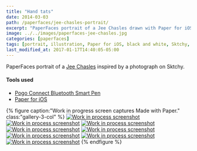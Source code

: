 ```yaml
---
title: "Hand tats"
date: 2014-03-03
path: /paperfaces/jee-chasles-portrait/
excerpt: "PaperFaces portrait of a Jee Chasles drawn with Paper for iOS on an iPad."
image: ../../images/paperfaces-jee-chasles.jpg
categories: [paperfaces]
tags: [portrait, illustration, Paper for iOS, black and white, Sktchy, tattoo]
last_modified_at: 2017-01-17T14:40:05-05:00
---
```


PaperFaces portrait of a [Jee Chasles](https://sktchy.com/qCk1i) inspired by a photograph on Sktchy.

#### Tools used

- [Pogo Connect Bluetooth Smart Pen](https://www.amazon.com/gp/product/B009K448L4/ref=as_li_ss_tl?ie=UTF8&camp=1789&creative=390957&creativeASIN=B009K448L4&linkCode=as2&tag=mademist-20)
- [Paper for iOS](https://paper.bywetransfer.com/)

{% figure caption:"Work in progress screen captures Made with Paper." class:"gallery-3-col" %}
[![Work in process screenshot](../../images/paperfaces-jee-chasles-process-1-600.jpg)](../../images/paperfaces-jee-chasles-process-1-lg.jpg)
[![Work in process screenshot](../../images/paperfaces-jee-chasles-process-2-600.jpg)](../../images/paperfaces-jee-chasles-process-2-lg.jpg)
[![Work in process screenshot](../../images/paperfaces-jee-chasles-process-3-600.jpg)](../../images/paperfaces-jee-chasles-process-3-lg.jpg)
[![Work in process screenshot](../../images/paperfaces-jee-chasles-process-4-600.jpg)](../../images/paperfaces-jee-chasles-process-4-lg.jpg)
[![Work in process screenshot](../../images/paperfaces-jee-chasles-process-5-600.jpg)](../../images/paperfaces-jee-chasles-process-5-lg.jpg)
[![Work in process screenshot](../../images/paperfaces-jee-chasles-process-6-600.jpg)](../../images/paperfaces-jee-chasles-process-6-lg.jpg)
[![Work in process screenshot](../../images/paperfaces-jee-chasles-process-7-600.jpg)](../../images/paperfaces-jee-chasles-process-7-lg.jpg)
[![Work in process screenshot](../../images/paperfaces-jee-chasles-process-8-600.jpg)](../../images/paperfaces-jee-chasles-process-8-lg.jpg)
{% endfigure %}

